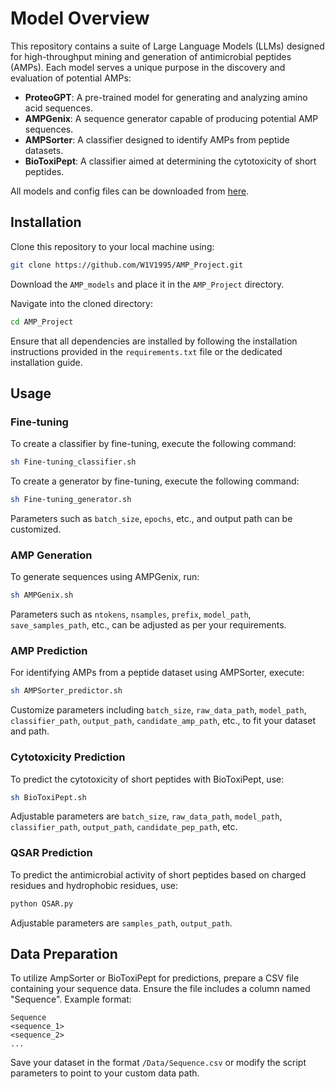 # Model Overview

This repository contains a suite of Large Language Models (LLMs) designed for high-throughput mining and generation of antimicrobial peptides (AMPs). Each model serves a unique purpose in the discovery and evaluation of potential AMPs:

- **ProteoGPT**: A pre-trained model for generating and analyzing amino acid sequences.
- **AMPGenix**: A sequence generator capable of producing potential AMP sequences.
- **AMPSorter**: A classifier designed to identify AMPs from peptide datasets.
- **BioToxiPept**: A classifier aimed at determining the cytotoxicity of short peptides.

All models and config files can be downloaded from [here](https://drive.google.com/drive/folders/19cOtRtZzU3JAglaRFLbc5M1aMmjYTUgV?usp=drive_link). 

## Installation

Clone this repository to your local machine using:

```bash
git clone https://github.com/W1V1995/AMP_Project.git
```

Download the `AMP_models` and place it in the `AMP_Project` directory.

Navigate into the cloned directory:

```bash
cd AMP_Project
```

Ensure that all dependencies are installed by following the installation instructions provided in the `requirements.txt` file or the dedicated installation guide.

## Usage

### Fine-tuning

To create a classifier by fine-tuning, execute the following command:

```bash
sh Fine-tuning_classifier.sh
```

To create a generator by fine-tuning, execute the following command:

```bash
sh Fine-tuning_generator.sh
```

Parameters such as `batch_size`, `epochs`, etc., and output path can be customized.

### AMP Generation

To generate sequences using AMPGenix, run:

```bash
sh AMPGenix.sh
```

Parameters such as `ntokens`, `nsamples`, `prefix`, `model_path`, `save_samples_path`, etc., can be adjusted as per your requirements.

### AMP Prediction

For identifying AMPs from a peptide dataset using AMPSorter, execute:

```bash
sh AMPSorter_predictor.sh
```

Customize parameters including `batch_size`, `raw_data_path`, `model_path`, `classifier_path`, `output_path`, `candidate_amp_path`, etc., to fit your dataset and path.

### Cytotoxicity Prediction

To predict the cytotoxicity of short peptides with BioToxiPept, use:

```bash
sh BioToxiPept.sh
```

Adjustable parameters are `batch_size`, `raw_data_path`, `model_path`, `classifier_path`, `output_path`, `candidate_pep_path`, etc.

### QSAR Prediction

To predict the antimicrobial activity of short peptides based on charged residues and hydrophobic residues, use:

```bash
python QSAR.py
```

Adjustable parameters are `samples_path`,  `output_path`.

## Data Preparation

To utilize AmpSorter or BioToxiPept for predictions, prepare a CSV file containing your sequence data. Ensure the file includes a column named "Sequence". Example format:

```csv
Sequence
<sequence_1>
<sequence_2>
...
```

Save your dataset in the format `/Data/Sequence.csv` or modify the script parameters to point to your custom data path.
